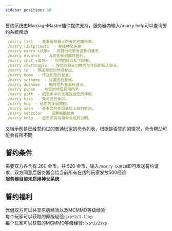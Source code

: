 ```yaml
---
sidebar_position: 10
---
```


誓约系统由MarriageMaster插件提供支持，服务器内输入/marry help可以查询誓约系统帮助  
```yaml
 /marry list  - 查看服务器上所有的已婚玩家。
 /marry listpriests  - 在线神父名单
 /marry marry <玩家> - 向其他玩家发送誓约请求.
 /marry divorce  - 与您的伴侣解除誓约。
 /marry chat <消息> - 与您的伴侣私下聊天。
 /marry chattoggle  - 将您的聊天切换为与伴侣的私人聊天。
 /marry tp  - 传送至您的伴侣身边。
 /marry home  - 传送到您的爱巢。
 /marry sethome  - 设置您的爱巢。
 /marry delhome  - 删除您的爱巢传送点。
 /marry pvpon  - 与您的伴侣启用PVP。
 /marry gift  - 把您手中的东西送给您的伴侣。
 /marry kiss  - 亲吻您的伴侣。
 /marry hug  - 给您的伴侣拥抱。
 /marry seen  - 查看您的伴侣最后上线的时间。
 /marry setcolor  - 设置婚姻颜色
 /marry help  - 显示所有可用命令及其说明。
```
文档示例是已经誓约过的普通玩家的命令列表，根据是否誓约的情况，命令帮助可能会有所不同  
## 誓约条件
需要双方各含有 260 金币，共 520 金币，输入`/marry 玩家ID`即可发送誓约请求，双方同意后服务器会给当前所有在线的玩家发放500经验  
**服务器目前未启用神父系统**  
## 誓约福利
伴侣双方可以共享原版经验以及MCMMO等级经验  
每个玩家可以获取的原版经验:`(xp*2/1.1)xp`  
每个玩家可以获取的MCMMO等级经验:`(xp*2/2)xp`  